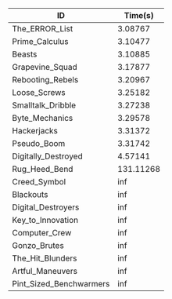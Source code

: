 |ID|Time(s)|
|-|-|
|The_ERROR_List|3.08767|
|Prime_Calculus|3.10477|
|Beasts|3.10885|
|Grapevine_Squad|3.17877|
|Rebooting_Rebels|3.20967|
|Loose_Screws|3.25182|
|Smalltalk_Dribble|3.27238|
|Byte_Mechanics|3.29578|
|Hackerjacks|3.31372|
|Pseudo_Boom|3.31742|
|Digitally_Destroyed|4.57141|
|Rug_Heed_Bend|131.11268|
|Creed_Symbol|inf|
|Blackouts|inf|
|Digital_Destroyers|inf|
|Key_to_Innovation|inf|
|Computer_Crew|inf|
|Gonzo_Brutes|inf|
|The_Hit_Blunders|inf|
|Artful_Maneuvers|inf|
|Pint_Sized_Benchwarmers|inf|
